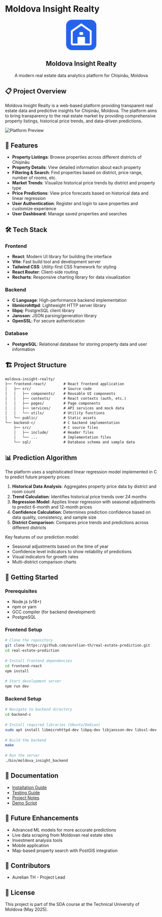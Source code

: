 # Moldova Insight Realty

<div align="center">
  <img src="frontend-react/public/favicon.svg" alt="Moldova Insight Realty Logo" width="100" />
  <h2>Moldova Insight Realty</h2>
  <p>A modern real estate data analytics platform for Chișinău, Moldova</p>
</div>

## 📋 Project Overview

Moldova Insight Realty is a web-based platform providing transparent real estate data and predictive insights for Chișinău, Moldova. The platform aims to bring transparency to the real estate market by providing comprehensive property listings, historical price trends, and data-driven predictions.

![Platform Preview](docs/platform-preview.png)

## 🚀 Features

- **Property Listings**: Browse properties across different districts of Chișinău
- **Property Details**: View detailed information about each property
- **Filtering & Search**: Find properties based on district, price range, number of rooms, etc.
- **Market Trends**: Visualize historical price trends by district and property type
- **Price Predictions**: View price forecasts based on historical data and linear regression
- **User Authentication**: Register and login to save properties and customize experience
- **User Dashboard**: Manage saved properties and searches

## 🛠️ Tech Stack

### Frontend
- **React**: Modern UI library for building the interface
- **Vite**: Fast build tool and development server
- **Tailwind CSS**: Utility-first CSS framework for styling
- **React Router**: Client-side routing
- **Recharts**: Responsive charting library for data visualization

### Backend
- **C Language**: High-performance backend implementation
- **libmicrohttpd**: Lightweight HTTP server library
- **libpq**: PostgreSQL client library
- **Jansson**: JSON parsing/generation library
- **OpenSSL**: For secure authentication

### Database
- **PostgreSQL**: Relational database for storing property data and user information

## 🏗️ Project Structure

```
moldova-insight-realty/
├── frontend-react/        # React frontend application
│   ├── src/               # Source code
│   │   ├── components/    # Reusable UI components
│   │   ├── contexts/      # React contexts (auth, etc.)
│   │   ├── pages/         # Page components
│   │   ├── services/      # API services and mock data
│   │   └── utils/         # Utility functions
│   └── public/            # Static assets
└── backend-c/             # C backend implementation
    ├── src/               # C source files
    │   ├── include/       # Header files
    │   └── ...            # Implementation files
    └── sql/               # Database schema and sample data
```

## 📊 Prediction Algorithm

The platform uses a sophisticated linear regression model implemented in C to predict future property prices:

1. **Historical Data Analysis**: Aggregates property price data by district and room count
2. **Trend Calculation**: Identifies historical price trends over 24 months
3. **Regression Model**: Applies linear regression with seasonal adjustments to predict 6-month and 12-month prices
4. **Confidence Calculation**: Determines prediction confidence based on data quality, consistency, and sample size
5. **District Comparison**: Compares price trends and predictions across different districts

Key features of our prediction model:
- Seasonal adjustments based on the time of year
- Confidence level indicators to show reliability of predictions
- Visual indicators for growth rates
- Multi-district comparison charts

## 🚀 Getting Started

### Prerequisites
- Node.js (v18+)
- npm or yarn
- GCC compiler (for backend development)
- PostgreSQL

### Frontend Setup

```bash
# Clone the repository
git clone https://github.com/aurelian-th/real-estate-prediction.git
cd real-estate-prediction

# Install frontend dependencies
cd frontend-react
npm install

# Start development server
npm run dev
```

### Backend Setup

```bash
# Navigate to backend directory
cd backend-c

# Install required libraries (Ubuntu/Debian)
sudo apt install libmicrohttpd-dev libpq-dev libjansson-dev libssl-dev

# Build the backend
make

# Run the server
./bin/moldova_insight_backend
```

## 📝 Documentation

- [Installation Guide](INSTALL.md)
- [Testing Guide](TESTING.md)
- [Project Notes](project-notes.md)
- [Demo Script](demo-script.md)

## 🔮 Future Enhancements

- Advanced ML models for more accurate predictions
- Live data scraping from Moldovan real estate sites
- Investment analysis tools
- Mobile application
- Map-based property search with PostGIS integration

## 👥 Contributors

- Aurelian TH - Project Lead

## 📄 License

This project is part of the SDA course at the Technical University of Moldova (May 2025).

